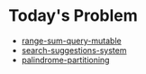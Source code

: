 # Today's Problem

- [range-sum-query-mutable](https://leetcode.com/problems/range-sum-query-mutable)
- [search-suggestions-system](https://leetcode.com/problems/search-suggestions-system/)
- [palindrome-partitioning](https://leetcode.com/problems/palindrome-partitioning)